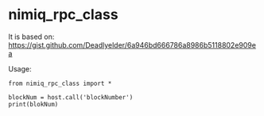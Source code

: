 # nimiq_rpc_class

It is based on: https://gist.github.com/Deadlyelder/6a946bd666786a8986b5118802e909ea


Usage:

```
from nimiq_rpc_class import *

blockNum = host.call('blockNumber')
print(blokNum)
```
